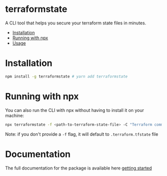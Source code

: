 # terraformstate

A CLI tool that helps you secure your terraform state files in minutes.

<!-- toc -->
* [Installation](#installation)
* [Running with npx](#running-with-npx)
* [Usage](#usage)

  
<!-- tocstop -->
# Installation

```bash
npm install -g terraformstate # yarn add terraformstate
```

# Running with npx
You can also run the CLI with npx without having to install it on your machine:

```bash
npx terraformstate -f <path-to-terraform-state-file> -C "Terraform command to run"
```
Note: if you don't provide a `-f` flag, it will default to `.terraform.tfstate` file

# Documentation
The full documentation for the package is available here [getting started](https://docs.terraformstate.com/docs/getting-started)

